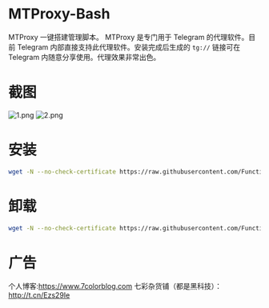 # MTProxy-Bash
MTProxy 一键搭建管理脚本。
MTProxy 是专门用于 Telegram 的代理软件。目前 Telegram 内部直接支持此代理软件。安装完成后生成的 `tg://` 链接可在 Telegram 内随意分享使用。代理效果非常出色。

# 截图
![1.png](1.png)
![2.png](2.png)

# 安装
```bash
wget -N --no-check-certificate https://raw.githubusercontent.com/FunctionClub/MTProxy-Bash/master/install.sh && bash install.sh
```

# 卸载
```bash
wget -N --no-check-certificate https://raw.githubusercontent.com/FunctionClub/MTProxy-Bash/master/uninstall.sh && bash uninstall.sh
```
# 广告
个人博客:https://www.7colorblog.com
七彩杂货铺（都是黑科技）：http://t.cn/Ezs29Ie
